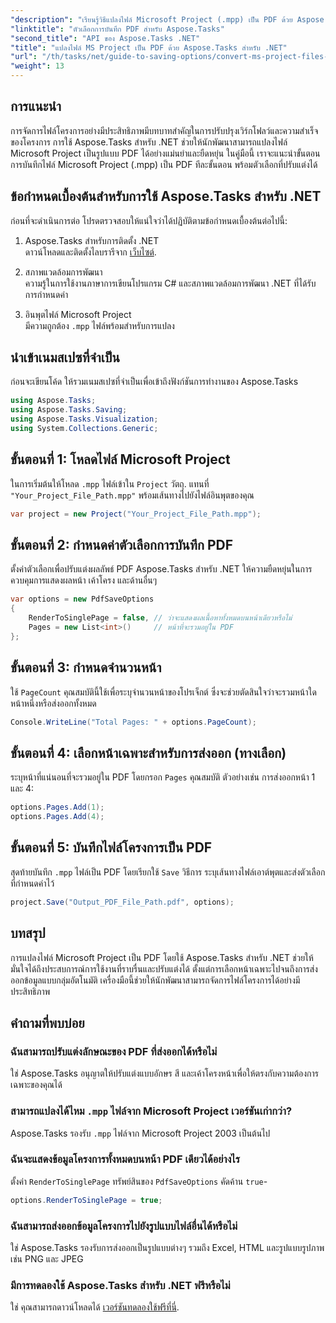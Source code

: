 ```yaml
---
"description": "เรียนรู้วิธีแปลงไฟล์ Microsoft Project (.mpp) เป็น PDF ด้วย Aspose.Tasks สำหรับ .NET ทำตามคำแนะนำทีละขั้นตอนนี้เพื่อปรับแต่งผลลัพธ์ PDF เลือกหน้าเฉพาะ และแปลงไฟล์เป็นชุดโดยอัตโนมัติ"
"linktitle": "ตัวเลือกการบันทึก PDF สำหรับ Aspose.Tasks"
"second_title": "API ของ Aspose.Tasks .NET"
"title": "แปลงไฟล์ MS Project เป็น PDF ด้วย Aspose.Tasks สำหรับ .NET"
"url": "/th/tasks/net/guide-to-saving-options/convert-ms-project-files-to-pdf/"
"weight": 13
---
```


## การแนะนำ

การจัดการไฟล์โครงการอย่างมีประสิทธิภาพมีบทบาทสำคัญในการปรับปรุงเวิร์กโฟลว์และความสำเร็จของโครงการ การใช้ Aspose.Tasks สำหรับ .NET ช่วยให้นักพัฒนาสามารถแปลงไฟล์ Microsoft Project เป็นรูปแบบ PDF ได้อย่างแม่นยำและยืดหยุ่น ในคู่มือนี้ เราจะแนะนำขั้นตอนการบันทึกไฟล์ Microsoft Project (.mpp) เป็น PDF ทีละขั้นตอน พร้อมตัวเลือกที่ปรับแต่งได้

## ข้อกำหนดเบื้องต้นสำหรับการใช้ Aspose.Tasks สำหรับ .NET

ก่อนที่จะดำเนินการต่อ โปรดตรวจสอบให้แน่ใจว่าได้ปฏิบัติตามข้อกำหนดเบื้องต้นต่อไปนี้:

1. Aspose.Tasks สำหรับการติดตั้ง .NET  
   ดาวน์โหลดและติดตั้งไลบรารีจาก [เว็บไซต์](https://releases-aspose.com/tasks/net/).

2. สภาพแวดล้อมการพัฒนา  
   ความรู้ในการใช้งานภาษาการเขียนโปรแกรม C# และสภาพแวดล้อมการพัฒนา .NET ที่ได้รับการกำหนดค่า

3. อินพุตไฟล์ Microsoft Project  
   มีความถูกต้อง `.mpp` ไฟล์พร้อมสำหรับการแปลง

## นำเข้าเนมสเปซที่จำเป็น

ก่อนจะเขียนโค้ด ให้รวมเนมสเปซที่จำเป็นเพื่อเข้าถึงฟังก์ชันการทำงานของ Aspose.Tasks 

```csharp
using Aspose.Tasks;
using Aspose.Tasks.Saving;
using Aspose.Tasks.Visualization;
using System.Collections.Generic;
```

## ขั้นตอนที่ 1: โหลดไฟล์ Microsoft Project

ในการเริ่มต้นให้โหลด `.mpp` ไฟล์เข้าใน `Project` วัตถุ. แทนที่ `"Your_Project_File_Path.mpp"` พร้อมเส้นทางไปยังไฟล์อินพุตของคุณ

```csharp
var project = new Project("Your_Project_File_Path.mpp");
```

## ขั้นตอนที่ 2: กำหนดค่าตัวเลือกการบันทึก PDF

ตั้งค่าตัวเลือกเพื่อปรับแต่งผลลัพธ์ PDF Aspose.Tasks สำหรับ .NET ให้ความยืดหยุ่นในการควบคุมการแสดงผลหน้า เค้าโครง และด้านอื่นๆ

```csharp
var options = new PdfSaveOptions
{
    RenderToSinglePage = false, // ว่าจะแสดงผลเนื้อหาทั้งหมดบนหน้าเดียวหรือไม่
    Pages = new List<int>()     // หน้าที่จะรวมอยู่ใน PDF
};
```

## ขั้นตอนที่ 3: กำหนดจำนวนหน้า

ใช้ `PageCount` คุณสมบัตินี้ใช้เพื่อระบุจำนวนหน้าของโปรเจ็กต์ ซึ่งจะช่วยตัดสินใจว่าจะรวมหน้าใดหน้าหนึ่งหรือส่งออกทั้งหมด

```csharp
Console.WriteLine("Total Pages: " + options.PageCount);
```

## ขั้นตอนที่ 4: เลือกหน้าเฉพาะสำหรับการส่งออก (ทางเลือก)

ระบุหน้าที่แน่นอนที่จะรวมอยู่ใน PDF โดยกรอก `Pages` คุณสมบัติ ตัวอย่างเช่น การส่งออกหน้า 1 และ 4:

```csharp
options.Pages.Add(1);
options.Pages.Add(4);
```

## ขั้นตอนที่ 5: บันทึกไฟล์โครงการเป็น PDF

สุดท้ายบันทึก `.mpp` ไฟล์เป็น PDF โดยเรียกใช้ `Save` วิธีการ ระบุเส้นทางไฟล์เอาต์พุตและส่งตัวเลือกที่กำหนดค่าไว้

```csharp
project.Save("Output_PDF_File_Path.pdf", options);
```

## บทสรุป

การแปลงไฟล์ Microsoft Project เป็น PDF โดยใช้ Aspose.Tasks สำหรับ .NET ช่วยให้มั่นใจได้ถึงประสบการณ์การใช้งานที่ราบรื่นและปรับแต่งได้ ตั้งแต่การเลือกหน้าเฉพาะไปจนถึงการส่งออกข้อมูลแบบกลุ่มอัตโนมัติ เครื่องมือนี้ช่วยให้นักพัฒนาสามารถจัดการไฟล์โครงการได้อย่างมีประสิทธิภาพ

## คำถามที่พบบ่อย

### ฉันสามารถปรับแต่งลักษณะของ PDF ที่ส่งออกได้หรือไม่
ใช่ Aspose.Tasks อนุญาตให้ปรับแต่งแบบอักษร สี และเค้าโครงหน้าเพื่อให้ตรงกับความต้องการเฉพาะของคุณได้

### สามารถแปลงได้ไหม `.mpp` ไฟล์จาก Microsoft Project เวอร์ชันเก่ากว่า?
Aspose.Tasks รองรับ `.mpp` ไฟล์จาก Microsoft Project 2003 เป็นต้นไป

### ฉันจะแสดงข้อมูลโครงการทั้งหมดบนหน้า PDF เดียวได้อย่างไร
ตั้งค่า `RenderToSinglePage` ทรัพย์สินของ `PdfSaveOptions` คัดค้าน `true`-

```csharp
options.RenderToSinglePage = true;
```

### ฉันสามารถส่งออกข้อมูลโครงการไปยังรูปแบบไฟล์อื่นได้หรือไม่
ใช่ Aspose.Tasks รองรับการส่งออกเป็นรูปแบบต่างๆ รวมถึง Excel, HTML และรูปแบบรูปภาพ เช่น PNG และ JPEG

### มีการทดลองใช้ Aspose.Tasks สำหรับ .NET ฟรีหรือไม่
ใช่ คุณสามารถดาวน์โหลดได้ [เวอร์ชันทดลองใช้ฟรีที่นี่](https://releases-aspose.com/).